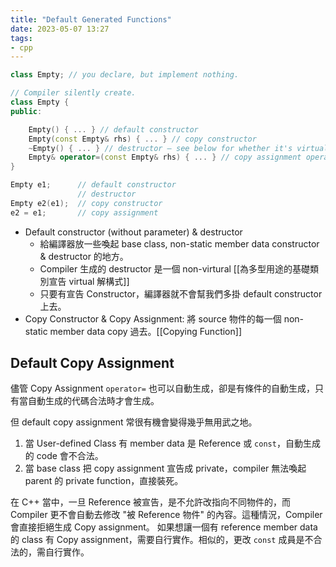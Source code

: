 ```yaml
---
title: "Default Generated Functions"
date: 2023-05-07 13:27
tags:
- cpp
---
```


```cpp
class Empty; // you declare, but implement nothing. 

// Compiler silently create.
class Empty {
public:

    Empty() { ... } // default constructor
    Empty(const Empty& rhs) { ... } // copy constructor
    ~Empty() { ... } // destructor — see below for whether it's virtual
    Empty& operator=(const Empty& rhs) { ... } // copy assignment operator
}

Empty e1;      // default constructor
			   // destructor
Empty e2(e1);  // copy constructor
e2 = e1;       // copy assignment
```


- Default constructor (without parameter) & destructor
	- 給編譯器放一些喚起 base class, non-static member data constructor & destructor 的地方。
	- Compiler 生成的 destructor 是一個 non-virtural
	  [[為多型用途的基礎類別宣告 virtual 解構式]]
	- 只要有宣告 Constructor，編譯器就不會幫我們多掛 default constructor 上去。
- Copy Constructor & Copy Assignment: 將 source 物件的每一個 non-static member data copy 過去。[[Copying Function]]

## Default Copy Assignment
儘管 Copy Assignment `operator=` 也可以自動生成，卻是有條件的自動生成，只有當自動生成的代碼合法時才會生成。

但 default copy assignment 常很有機會變得幾乎無用武之地。
1. 當 User-defined Class 有 member data 是 Reference 或 `const`，自動生成的 code 會不合法。
2. 當 base class 把 copy assignment 宣告成 private，compiler 無法喚起 parent 的 private function，直接裝死。

在 C++ 當中，一旦 Reference 被宣告，是不允許改指向不同物件的，而 Compiler 更不會自動去修改 "被 Reference 物件" 的內容。這種情況，Compiler 會直接拒絕生成 Copy assignment。
如果想讓一個有 reference member data 的 class 有 Copy assignment，需要自行實作。相似的，更改 `const` 成員是不合法的，需自行實作。